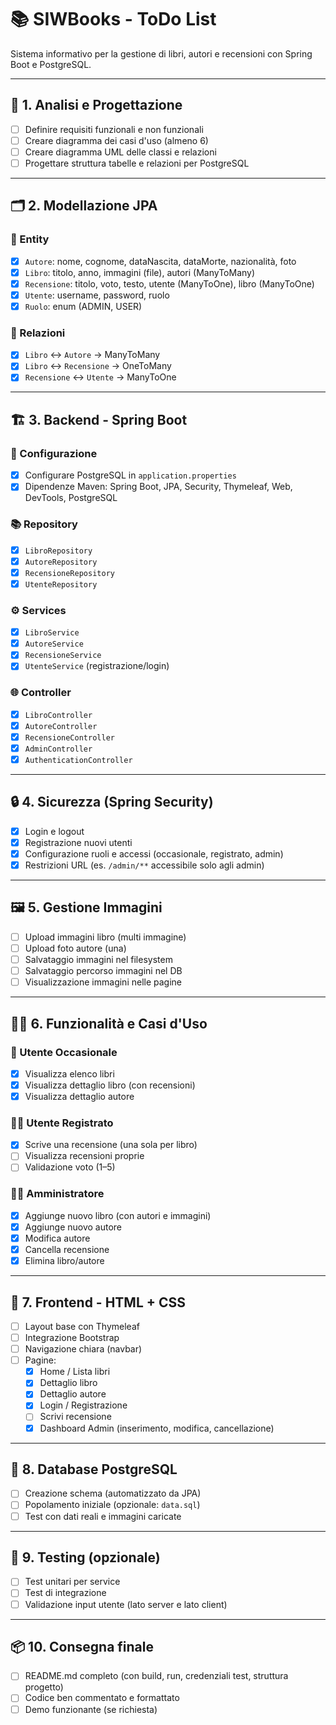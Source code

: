 # 📚 SIWBooks - ToDo List

Sistema informativo per la gestione di libri, autori e recensioni con Spring Boot e PostgreSQL.

---

## 🧠 1. Analisi e Progettazione

- [ ] Definire requisiti funzionali e non funzionali
- [ ] Creare diagramma dei casi d'uso (almeno 6)
- [ ] Creare diagramma UML delle classi e relazioni
- [ ] Progettare struttura tabelle e relazioni per PostgreSQL

---

## 🗂️ 2. Modellazione JPA

### 📁 Entity

- [x] `Autore`: nome, cognome, dataNascita, dataMorte, nazionalità, foto
- [x] `Libro`: titolo, anno, immagini (file), autori (ManyToMany)
- [x] `Recensione`: titolo, voto, testo, utente (ManyToOne), libro (ManyToOne)
- [x] `Utente`: username, password, ruolo
- [x] `Ruolo`: enum (ADMIN, USER)

### 🔁 Relazioni

- [x] `Libro` ↔ `Autore` → ManyToMany
- [x] `Libro` ↔ `Recensione` → OneToMany
- [x] `Recensione` ↔ `Utente` → ManyToOne

---

## 🏗️ 3. Backend - Spring Boot

### 🔧 Configurazione

- [x] Configurare PostgreSQL in `application.properties`
- [x] Dipendenze Maven: Spring Boot, JPA, Security, Thymeleaf, Web, DevTools, PostgreSQL

### 📚 Repository

- [x] `LibroRepository`
- [x] `AutoreRepository`
- [x] `RecensioneRepository`
- [x] `UtenteRepository`

### ⚙️ Services

- [x] `LibroService`
- [x] `AutoreService`
- [x] `RecensioneService`
- [x] `UtenteService` (registrazione/login)

### 🌐 Controller

- [x] `LibroController`
- [x] `AutoreController`
- [x] `RecensioneController`
- [x] `AdminController`
- [x] `AuthenticationController`

---

## 🔒 4. Sicurezza (Spring Security)

- [x] Login e logout
- [x] Registrazione nuovi utenti
- [x] Configurazione ruoli e accessi (occasionale, registrato, admin)
- [x] Restrizioni URL (es. `/admin/**` accessibile solo agli admin)

---

## 🖼️ 5. Gestione Immagini

- [ ] Upload immagini libro (multi immagine)
- [ ] Upload foto autore (una)
- [ ] Salvataggio immagini nel filesystem
- [ ] Salvataggio percorso immagini nel DB
- [ ] Visualizzazione immagini nelle pagine

---

## 🧑‍💼 6. Funzionalità e Casi d'Uso

### 👤 Utente Occasionale

- [x] Visualizza elenco libri
- [x] Visualizza dettaglio libro (con recensioni)
- [x] Visualizza dettaglio autore

### 🧑‍💻 Utente Registrato

- [x] Scrive una recensione (una sola per libro) <!-- Base functionality exists, "una sola" logic might need refinement -->
- [ ] Visualizza recensioni proprie
- [ ] Validazione voto (1–5)

### 👨‍🏫 Amministratore

- [x] Aggiunge nuovo libro (con autori e immagini) <!-- Verificare se gestione immagini è completa -->
- [x] Aggiunge nuovo autore
- [x] Modifica autore
- [x] Cancella recensione <!-- Verifica permessi Admin in SecurityConfig/Controller -->
- [x] Elimina libro/autore

---

## 🎨 7. Frontend - HTML + CSS

- [ ] Layout base con Thymeleaf
- [ ] Integrazione Bootstrap
- [ ] Navigazione chiara (navbar)
- [ ] Pagine:
  - [x] Home / Lista libri
  - [x] Dettaglio libro
  - [x] Dettaglio autore
  - [x] Login / Registrazione
  - [ ] Scrivi recensione
  - [x] Dashboard Admin (inserimento, modifica, cancellazione) <!-- formLibro.html e formRecensione.html mancanti o non listati -->

---

## 💾 8. Database PostgreSQL

- [ ] Creazione schema (automatizzato da JPA)
- [ ] Popolamento iniziale (opzionale: `data.sql`)
- [ ] Test con dati reali e immagini caricate

---

## 🧪 9. Testing (opzionale)

- [ ] Test unitari per service
- [ ] Test di integrazione
- [ ] Validazione input utente (lato server e lato client)

---

## 📦 10. Consegna finale

- [ ] README.md completo (con build, run, credenziali test, struttura progetto)
- [ ] Codice ben commentato e formattato
- [ ] Demo funzionante (se richiesta)
